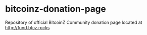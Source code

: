 # bitcoinz-donation-page
Repository of official BitcoinZ Community donation page located at http://fund.btcz.rocks
